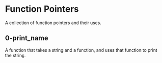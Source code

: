 # Function Pointers
A collection of function pointers and their uses.

## 0-print_name
A function that takes a string and a function, and uses that 
function to print the string.